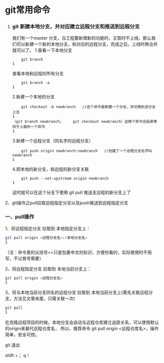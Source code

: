 # git常用命令

1. ### git 新建本地分支，并对应建立远程分支和推送到远程分支

   我们有一个master 分支，当工程要新增新的功能时，又暂时不上线，那么我们可以新建一个新的本地分支，和对应的远程分支，完成之后，上线时再合并就可以了。
   1.查看一下本地分支

   ```git
       git branch
   1
   ```

   查看本地和远程的所有分支

   ```git
       git branch -a
   1
   ```

   2.新建一个本地的分支

   ```git
       git checkout -b newbranch   //这个命令是新建一个分支，并切换到该分支上去
   1
   （git branch newbranch;     git checkout newbranch）这两个命令合起来等同于上面的一个命令
   1
   ```

   3.新建一个远程分支（同名字的远程分支）

   ```git
       git push origin newbranch:newbranch   //创建了一个远程分支名字叫 newbranch
   1
   ```

   4.把本地的新分支，和远程的新分支关联

   ```git
       git push --set-upstream origin newbranch
   1
   ```

   这时就可以在这个分支下使用 git pull 推送支远程的新分支上了

2、git操作之pull拉取远程指定分支以及push推送到远程指定分支

### 一、pull操作

1、将远程指定分支 拉取到 本地指定分支上：

```bash
git pull origin <远程分支名>:<本地分支名>
1
```

（注：命令里的尖括号<>只是包裹中文的标识，方便你看的，实际使用时不用写，不过冒号需要）

2、将远程指定分支 拉取到 本地当前分支上：

```bash
git pull origin <远程分支名>
1
```

3、将与本地当前分支同名的远程分支 拉取到 本地当前分支上(需先关联远程分支，方法见文章末尾，只需关联一次)

```bash
git pull
1
```

在克隆远程项目的时候，本地分支会自动与远程仓库建立追踪关系，可以使用默认的origin来替代远程仓库名，
所以，推荐命令 git pull origin <远程仓库名>，操作简单，安全可控。

git 退出

shift +；  q！